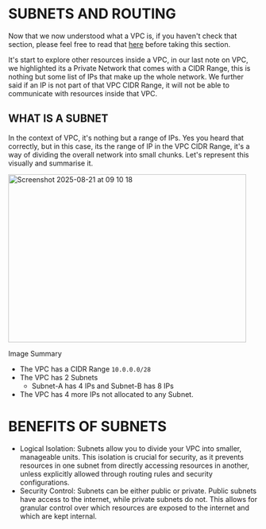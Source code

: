 # SUBNETS AND ROUTING
Now that we now understood what a VPC is, if you haven't check that section, please feel free to read
that [here](https://github.com/coredataengineers/CDE-BOOTCAMP/blob/main/09_aws_cloud/03-Virtual-Private-Cloud(VPC)/01-VPC-Overview.md) 
before taking this section.

It's start to explore other resources inside a VPC, in our last note on VPC, we highlighted its a Private Network
that comes with a CIDR Range, this is nothing but some list of IPs that make up the whole network. We
further said if an IP is not part of that VPC CIDR Range, it will not be able to communicate with 
resources inside that VPC.

## WHAT IS A SUBNET
In the context of VPC, it's nothing but a range of IPs. Yes you heard that correctly, but in this case, its
the range of IP in the VPC CIDR Range, it's a way of dividing the overall network into small chunks. Let's represent this visually and summarise it.

<img width="479" height="338" alt="Screenshot 2025-08-21 at 09 10 18" src="https://github.com/user-attachments/assets/c612ad95-7494-4a13-9012-dcdc230ee303" />

Image Summary
- The VPC has a CIDR Range `10.0.0.0/28`
- The VPC has 2 Subnets
  - Subnet-A has 4 IPs and Subnet-B has 8 IPs
- The VPC has 4 more IPs not allocated to any Subnet.

# BENEFITS OF SUBNETS
- Logical Isolation: Subnets allow you to divide your VPC into smaller, manageable units. This isolation is crucial for security, as it prevents resources in one subnet from directly accessing resources in another, unless explicitly allowed through routing rules and security configurations.
- Security Control: Subnets can be either public or private. Public subnets have access to the internet, while private subnets do not. This allows for granular control over which resources are exposed to the internet and which are kept internal.



